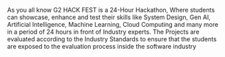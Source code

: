 As you all know G2 HACK FEST is a 24-Hour Hackathon, Where students can showcase, enhance and test their skills like System Design, Gen AI, Artificial Intelligence, Machine Learning, Cloud Computing and many more in a period of 24 hours in front of Industry experts. The Projects are evaluated according to the Industry Standards to ensure that the students are exposed to the evaluation process inside the software industry

